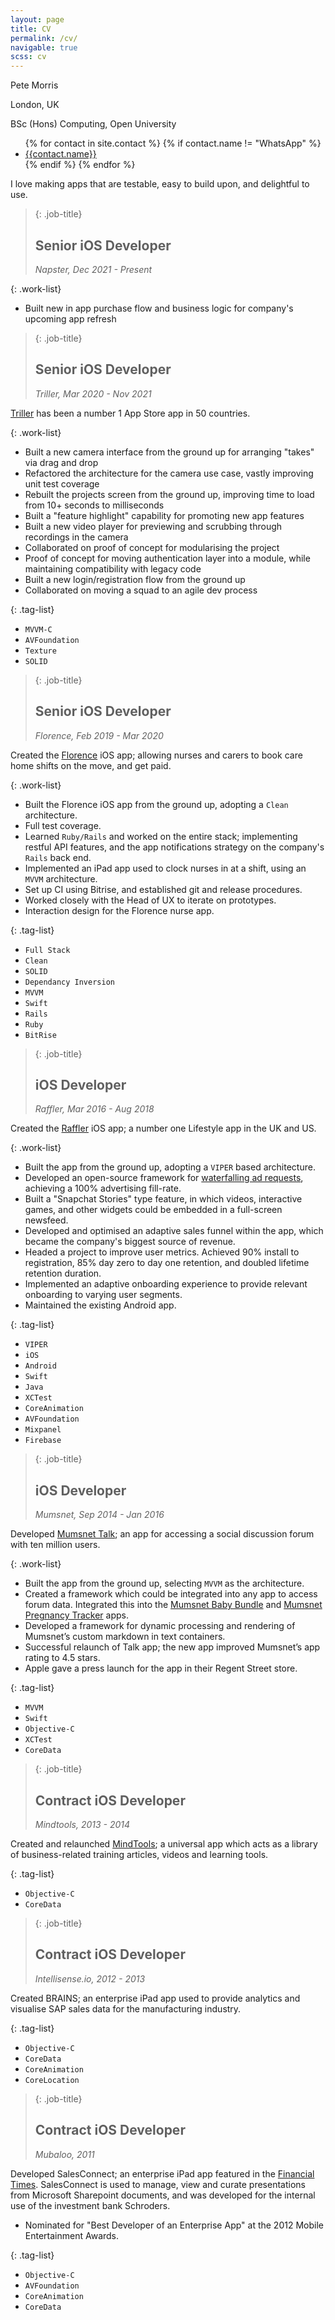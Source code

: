 ```yaml
---
layout: page
title: CV
permalink: /cv/
navigable: true
scss: cv
---
```

<div class="cv-header">
    <div>
        <p class="name">Pete Morris</p>
        <p class="city">London, UK</p>
        <p class="degree">BSc (Hons) Computing, Open University</p>
    </div>
    <ul class="say-hello">
        {% for contact in site.contact %}
        {% if contact.name != "WhatsApp" %}
        <li><a href="{{contact.link}}"><ion-icon name="{{contact.icon}}"></ion-icon> {{contact.name}}</a></li>
        {% endif %}
        {% endfor %}
    </ul>
</div>

<div>
    <p class="intro">I love making apps that are testable, easy to build upon, and delightful to use.</p>
</div>

> {: .job-title}
> ## Senior iOS Developer
> <cite>Napster, Dec 2021 - Present</cite>

{: .work-list}
* Built new in app purchase flow and business logic for company's upcoming app refresh

> {: .job-title}
> ## Senior iOS Developer
> <cite>Triller, Mar 2020 - Nov 2021</cite>

[Triller](https://apps.apple.com/us/app/triller-social-video-platform/id994905763) has been a number 1 App Store app in 50 countries.

{: .work-list}
* Built a new camera interface from the ground up for arranging "takes" via drag and drop
* Refactored the architecture for the camera use case, vastly improving unit test coverage
* Rebuilt the projects screen from the ground up, improving time to load from 10+ seconds to milliseconds
* Built a "feature highlight" capability for promoting new app features
* Built a new video player for previewing and scrubbing through recordings in the camera
* Collaborated on proof of concept for modularising the project
* Proof of concept for moving authentication layer into a module, while maintaining compatibility with legacy code
* Built a new login/registration flow from the ground up
* Collaborated on moving a squad to an agile dev process

{: .tag-list}
* `MVVM-C`
* `AVFoundation`
* `Texture`
* `SOLID`

> {: .job-title}
> ## Senior iOS Developer
> <cite>Florence, Feb 2019 - Mar 2020</cite>

Created the [Florence](https://apps.apple.com/gb/app/florence-nurse-carer-shifts/id1481958477) iOS app; allowing nurses and carers to book care home shifts on the move, and get paid.

{: .work-list}
* Built the Florence iOS app from the ground up, adopting a `Clean` architecture.
* Full test coverage.
* Learned `Ruby/Rails` and worked on the entire stack; implementing restful API features, and the app notifications strategy on the company's `Rails` back end.
* Implemented an iPad app used to clock nurses in at a shift, using an `MVVM` architecture.
* Set up CI using Bitrise, and established git and release procedures.
* Worked closely with the Head of UX to iterate on prototypes.
* Interaction design for the Florence nurse app.

{: .tag-list}
* `Full Stack`
* `Clean`
* `SOLID`
* `Dependancy Inversion`
* `MVVM`
* `Swift`
* `Rails`
* `Ruby`
* `BitRise`

> {: .job-title}
> ## iOS Developer
> <cite>Raffler, Mar 2016 - Aug 2018</cite>

Created the [Raffler](https://www.telegraph.co.uk/men/thinking-man/raffler-introducing-the-app-that-could-win-you-1000-with-the-tou/) iOS app; a number one Lifestyle app in the UK and US.

{: .work-list}
* Built the app from the ground up, adopting a `VIPER` based architecture.
* Developed an open-source framework for [waterfalling ad requests](https://github.com/p-morris/WaterfallKit), achieving a 100% advertising fill-rate.
* Built a "Snapchat Stories" type feature, in which videos, interactive games, and other widgets could be embedded in a full-screen newsfeed.
* Developed and optimised an adaptive sales funnel within the app, which became the company's biggest source of revenue.
* Headed a project to improve user metrics. Achieved 90% install to registration, 85% day zero to day one retention, and doubled lifetime retention duration.
* Implemented an adaptive onboarding experience to provide relevant onboarding to varying user segments.
* Maintained the existing Android app.

{: .tag-list}
* `VIPER`
* `iOS`
* `Android`
* `Swift`
* `Java`
* `XCTest`
* `CoreAnimation`
* `AVFoundation`
* `Mixpanel` 
* `Firebase`

> {: .job-title}
> ## iOS Developer
> <cite>Mumsnet, Sep 2014 - Jan 2016</cite>

Developed [Mumsnet Talk](https://apps.apple.com/gb/app/mumsnet-talk/id437769914); an app for accessing a social discussion forum with ten million users.

{: .work-list}
* Built the app from the ground up, selecting `MVVM` as the architecture.
* Created a framework which could be integrated into any app to access forum data. Integrated this into the [Mumsnet Baby Bundle](https://www.thisismoney.co.uk/money/smallbusiness/article-3308545/Parenting-support-website-Mumsnet-unveils-new-baby-monitoring-app.html) and [Mumsnet Pregnancy Tracker](https://apps.apple.com/gb/app/mumsnet-pregnancy-tracker/id1037887244) apps.
* Developed a framework for dynamic processing and rendering of Mumsnet’s custom markdown in text containers.
* Successful relaunch of Talk app; the new app improved Mumsnet’s app rating to 4.5 stars.
* Apple gave a press launch for the app in their Regent Street store.

{: .tag-list}
* `MVVM`
* `Swift`
* `Objective-C`
* `XCTest`
* `CoreData`

> {: .job-title}
> ## Contract iOS Developer
> <cite>Mindtools, 2013 - 2014</cite>

Created and relaunched [MindTools](https://apps.apple.com/gb/app/mind-tools/id420985422); a universal app which acts as a library of business-related training articles, videos and learning tools.

{: .tag-list}
* `Objective-C`
* `CoreData` 

> {: .job-title}
> ## Contract iOS Developer
> <cite>Intellisense.io, 2012 - 2013</cite>

Created BRAINS; an enterprise iPad app used to provide analytics and visualise SAP sales data for the manufacturing industry.

{: .tag-list}
* `Objective-C` 
* `CoreData` 
* `CoreAnimation` 
* `CoreLocation` 

> {: .job-title}
> ## Contract iOS Developer
> <cite>Mubaloo, 2011</cite>

Developed SalesConnect; an enterprise iPad app featured in the [Financial Times](/assets/schroders-sales-connect.pdf). SalesConnect is used to manage, view and curate presentations from Microsoft Sharepoint documents, and was developed for the internal use of the investment bank Schroders.

* Nominated for "Best Developer of an Enterprise App" at the 2012 Mobile Entertainment Awards.

{: .tag-list}
* `Objective-C`
* `AVFoundation`
* `CoreAnimation` 
* `CoreData` 